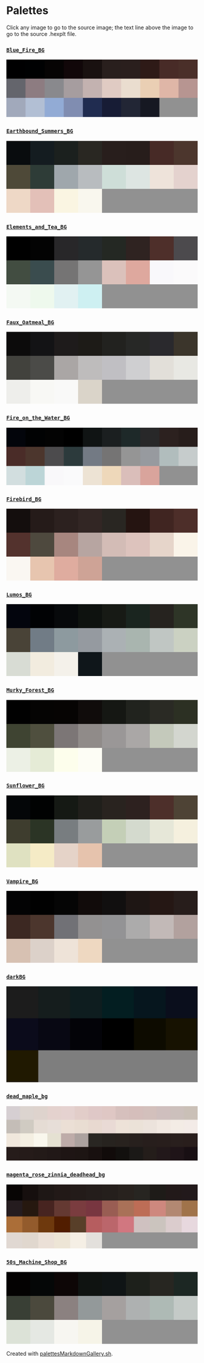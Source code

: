 # Palettes

Click any image to go to the source image; the text line above the image to go to the source .hexplt file.

### [`Blue_Fire_BG`](Blue_Fire_BG.hexplt)

[ ![Blue_Fire_BG.png](Blue_Fire_BG.png) ](Blue_Fire_BG.png)

### [`Earthbound_Summers_BG`](Earthbound_Summers_BG.hexplt)

[ ![Earthbound_Summers_BG.png](Earthbound_Summers_BG.png) ](Earthbound_Summers_BG.png)

### [`Elements_and_Tea_BG`](Elements_and_Tea_BG.hexplt)

[ ![Elements_and_Tea_BG.png](Elements_and_Tea_BG.png) ](Elements_and_Tea_BG.png)

### [`Faux_Oatmeal_BG`](Faux_Oatmeal_BG.hexplt)

[ ![Faux_Oatmeal_BG.png](Faux_Oatmeal_BG.png) ](Faux_Oatmeal_BG.png)

### [`Fire_on_the_Water_BG`](Fire_on_the_Water_BG.hexplt)

[ ![Fire_on_the_Water_BG.png](Fire_on_the_Water_BG.png) ](Fire_on_the_Water_BG.png)

### [`Firebird_BG`](Firebird_BG.hexplt)

[ ![Firebird_BG.png](Firebird_BG.png) ](Firebird_BG.png)

### [`Lumos_BG`](Lumos_BG.hexplt)

[ ![Lumos_BG.png](Lumos_BG.png) ](Lumos_BG.png)

### [`Murky_Forest_BG`](Murky_Forest_BG.hexplt)

[ ![Murky_Forest_BG.png](Murky_Forest_BG.png) ](Murky_Forest_BG.png)

### [`Sunflower_BG`](Sunflower_BG.hexplt)

[ ![Sunflower_BG.png](Sunflower_BG.png) ](Sunflower_BG.png)

### [`Vampire_BG`](Vampire_BG.hexplt)

[ ![Vampire_BG.png](Vampire_BG.png) ](Vampire_BG.png)

### [`darkBG`](darkBG.hexplt)

[ ![darkBG.png](darkBG.png) ](darkBG.png)

### [`dead_maple_bg`](dead_maple_bg.hexplt)

[ ![dead_maple_bg.png](dead_maple_bg.png) ](dead_maple_bg.png)

### [`magenta_rose_zinnia_deadhead_bg`](magenta_rose_zinnia_deadhead_bg.hexplt)

[ ![magenta_rose_zinnia_deadhead_bg.png](magenta_rose_zinnia_deadhead_bg.png) ](magenta_rose_zinnia_deadhead_bg.png)

### [`50s_Machine_Shop_BG`](50s_Machine_Shop_BG.hexplt)

[ ![50s_Machine_Shop_BG.png](50s_Machine_Shop_BG.png) ](50s_Machine_Shop_BG.png)

Created with [palettesMarkdownGallery.sh](https://github.com/earthbound19/_ebDev/blob/master/scripts/palettesMarkdownGallery.sh).